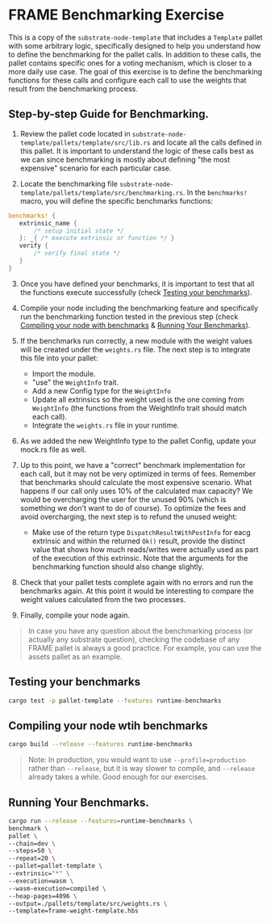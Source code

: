 # FRAME Benchmarking Exercise

This is a copy of the `substrate-node-template` that includes a `Template` pallet with some arbitrary logic, specifically designed to help you understand how to define the benchmarking for the pallet calls. In addition to these calls, the pallet contains specific ones for a voting mechanism, which is closer to a more daily use case. The goal of this exercise is to define the benchmarking functions for these calls and configure each call to use the weights that result from the benchmarking process.

## Step-by-step Guide for Benchmarking.

1) Review the pallet code located in `substrate-node-template/pallets/template/src/lib.rs` and locate all the calls defined in this pallet. It is important to understand the logic of these calls best as we can since benchmarking is mostly about defining "the most expensive" scenario for each particular case.

2) Locate the benchmarking file `substrate-node-template/pallets/template/src/benchmarking.rs`. In the `benchmarks!` macro, you will define the specific benchmarks functions:

```rust
benchmarks! {
   extrinsic_name {
       /* setup initial state */
   }: _{ /* execute extrinsic or function */ }
   verify {
       /* verify final state */
   }
}
```

3) Once you have defined your benchmarks, it is important to test that all the functions execute successfully (check [Testing your benchmarks](#testing)).

4) Compile your node including the benchmarking feature and specifically run the benchmarking function tested in the previous step (check [Compiling your node with benchmarks](#compile) & [Running Your Benchmarks](#running)).

5) If the benchmarks run correctly, a new module with the weight values will be created under the `weights.rs` file. The next step is to integrate this file into your pallet:
	- Import the module.
	- "use" the `WeightInfo` trait.
	- Add a new Config type for the `WeightInfo`
	- Update all extrinsics so the weight used is the one coming from `WeightInfo` (the functions from the WeightInfo trait should match each call).
	- Integrate the `weights.rs` file in your runtime.

6) As we added the new WeightInfo type to the pallet Config, update your mock.rs file as well.

7) Up to this point, we have a "correct" benchmark implementation for each call, but it may not be very optimized in terms of fees. Remember that benchmarks should calculate the most expensive scenario. What happens if our call only uses 10% of the calculated max capacity? We would be overcharging the user for the unused 90% (which is something we don't want to do of course). To optimize the fees and avoid overcharging, the next step is to refund the unused weight:
	- Make use of the return type `DispatchResultWithPostInfo` for eacg extrinsic and within the returned `Ok()` result, provide the distinct value that shows how much reads/writes were actually used as part of the execution of this extrinsic. Note that the arguments for the benchmarking function should also change slightly. 

8) Check that your pallet tests complete again with no errors and run the benchmarks again. At this point it would be interesting to compare the weight values calculated from the two processes.

9) Finally, compile your node again.

> In case you have any question about the benchmarking process (or actually any substrate question), checking the codebase of any FRAME pallet is always a good practice. For example, you can use the assets pallet as an example.  

## <a name="testing">Testing your benchmarks</a>

```bash
cargo test -p pallet-template --features runtime-benchmarks
```

## <a name="compiling">Compiling your node wtih benchmarks</a>

```bash
cargo build --release --features runtime-benchmarks
```

> Note: In production, you would want to use `--profile=production` rather than `--release`, but it is way slower to compile, and `--release` already takes a while. Good enough for our exercises.

## 
## <a name="running">Running Your Benchmarks.</a>

```bash
cargo run --release --features=runtime-benchmarks \
benchmark \
pallet \
--chain=dev \
--steps=50 \
--repeat=20 \
--pallet=pallet-template \
--extrinsic="*" \
--execution=wasm \
--wasm-execution=compiled \
--heap-pages=4096 \
--output=./pallets/template/src/weights.rs \
--template=frame-weight-template.hbs
```



